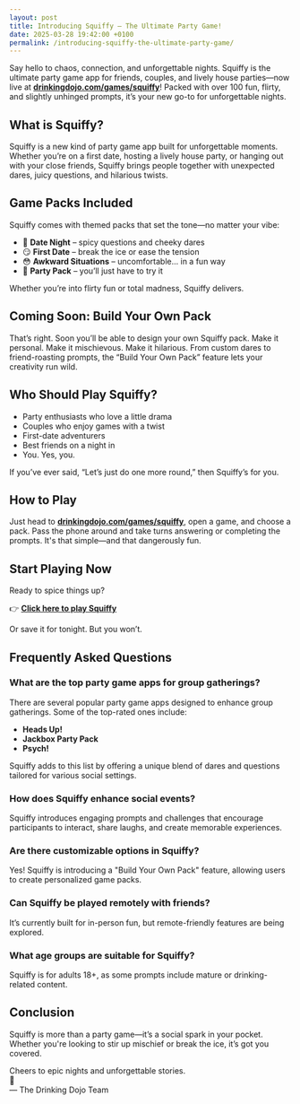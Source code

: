 ```yaml
---
layout: post
title: Introducing Squiffy – The Ultimate Party Game!
date: 2025-03-28 19:42:00 +0100
permalink: /introducing-squiffy-the-ultimate-party-game/
---
```


Say hello to chaos, connection, and unforgettable nights. Squiffy is the ultimate party game app for friends, couples, and lively house parties—now live at [**drinkingdojo.com/games/squiffy**](https://drinkingdojo.com/games/squiffy)! Packed with over 100 fun, flirty, and slightly unhinged prompts, it’s your new go-to for unforgettable nights.

<script type="application/ld+json">
{
  "@context": "https://schema.org",
  "@type": "Article",
  "headline": "Introducing Squiffy – The Ultimate Party Game!",
  "description": "Squiffy is the ultimate party game app for friends, couples, and lively gatherings. With over 100 wild prompts and spicy game packs, it's designed to ignite unforgettable moments. Play now at drinkingdojo.com.",
  "author": {
    "@type": "Person",
    "name": "Drinking Dojo Team"
  },
  "datePublished": "2025-03-27",
  "publisher": {
    "@type": "Organization",
    "name": "Drinking Dojo",
    "logo": {
      "@type": "ImageObject",
      "url": "https://drinkingdojo.com/resources/images/logo/dojoIcon.svg"
    }
  },
  "image": "https://media.giphy.com/media/l0MYt5jPR6QX5pnqM/giphy.gif",
  "mainEntityOfPage": {
    "@type": "WebPage",
    "@id": "https://blog.drinkingdojo.com/introducing-squiffy-the-ultimate-party-game/"
  }
}
</script>

## What is Squiffy?

Squiffy is a new kind of party game app built for unforgettable moments. Whether you’re on a first date, hosting a lively house party, or hanging out with your close friends, Squiffy brings people together with unexpected dares, juicy questions, and hilarious twists.

## Game Packs Included

Squiffy comes with themed packs that set the tone—no matter your vibe:

- 💋 **Date Night** – spicy questions and cheeky dares
- 😏 **First Date** – break the ice or ease the tension
- 😳 **Awkward Situations** – uncomfortable... in a fun way
- 👀 **Party Pack** – you’ll just have to try it

Whether you’re into flirty fun or total madness, Squiffy delivers.

## Coming Soon: Build Your Own Pack

That’s right. Soon you’ll be able to design your own Squiffy pack. Make it personal. Make it mischievous. Make it hilarious. From custom dares to friend-roasting prompts, the “Build Your Own Pack” feature lets your creativity run wild.

## Who Should Play Squiffy?

- Party enthusiasts who love a little drama
- Couples who enjoy games with a twist
- First-date adventurers
- Best friends on a night in
- You. Yes, you.

If you’ve ever said, “Let’s just do one more round,” then Squiffy’s for you.

## How to Play

Just head to [**drinkingdojo.com/games/squiffy**](https://drinkingdojo.com/games/squiffy), open a game, and choose a pack. Pass the phone around and take turns answering or completing the prompts. It's that simple—and that dangerously fun.

## Start Playing Now

Ready to spice things up?

👉 [**Click here to play Squiffy**](https://drinkingdojo.com/games/squiffy)

Or save it for tonight. But you won’t.

## Frequently Asked Questions

### What are the top party game apps for group gatherings?

There are several popular party game apps designed to enhance group gatherings. Some of the top-rated ones include:

- **Heads Up!**
- **Jackbox Party Pack**
- **Psych!**

Squiffy adds to this list by offering a unique blend of dares and questions tailored for various social settings.

### How does Squiffy enhance social events?

Squiffy introduces engaging prompts and challenges that encourage participants to interact, share laughs, and create memorable experiences.

### Are there customizable options in Squiffy?

Yes! Squiffy is introducing a "Build Your Own Pack" feature, allowing users to create personalized game packs.

### Can Squiffy be played remotely with friends?

It’s currently built for in-person fun, but remote-friendly features are being explored.

### What age groups are suitable for Squiffy?

Squiffy is for adults 18+, as some prompts include mature or drinking-related content.

## Conclusion

Squiffy is more than a party game—it’s a social spark in your pocket. Whether you're looking to stir up mischief or break the ice, it’s got you covered.

Cheers to epic nights and unforgettable stories.  
🥂  
— The Drinking Dojo Team